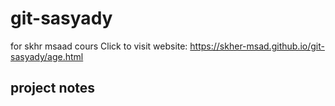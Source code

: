 # git-sasyady
for skhr msaad cours
Click to visit website: https://skher-msad.github.io/git-sasyady/age.html

## project notes

